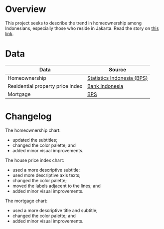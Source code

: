 # Overview

This project seeks to describe the trend in homeownership among Indonesians, especially those who reside in Jakarta. Read the story on [this link](https://www.thejakartapost.com/news/2021/06/28/indonesian-homeownership-slides-as-affordability-issues-arise.html).


# Data

Data | Source |  
---- | ------ |  
Homeownership | [Statistics Indonesia (BPS)](https://bps.go.id/indicator/29/849/1/persentase-rumah-tangga-menurut-provinsi-dan-status-kepemilikan-rumah-milik-sendiri.html) |  
Residential property price index | [Bank Indonesia](https://www.bi.go.id/id/publikasi/laporan/Pages/SHPR-Triwulan-II-2021.aspx) |  
Mortgage | [BPS](https://bps.go.id/publication/2020/08/31/6a9e70d6154fde75499239e6/statistik-perumahan-dan-permukiman-2019.html) |  


# Changelog

The homeownership chart:  
- updated the subtitles;  
- changed the color palette; and  
- added minor visual improvements.

The house price index chart:  
- used a more descriptive subtitle;  
- used more descriptive axis texts;  
- changed the color palette;  
- moved the labels adjacent to the lines; and  
- added minor visual improvements.

The mortgage chart:  
- used a more descriptive title and subtitle;  
- changed the color palette; and  
- added minor visual improvements.
